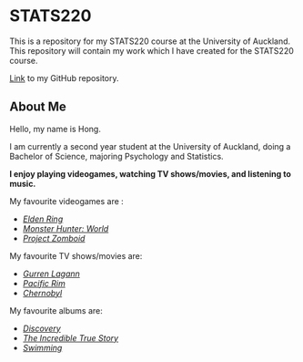 # STATS220

This is a repository for my STATS220 course at the University of Auckland.
This repository will contain my work which I have created for the STATS220 course.

[Link](https://github.com/T-Hong-K/stats220) to my GitHub repository.

## About Me

Hello, my name is Hong.

I am currently a second year student at the University of Auckland, doing a Bachelor of Science, majoring Psychology and Statistics.



**I enjoy playing videogames, watching TV shows/movies, and listening to music.**

My favourite videogames are :
- [_Elden Ring_](https://en.wikipedia.org/wiki/Elden_Ring)
- [_Monster Hunter: World_](https://en.wikipedia.org/wiki/Monster_Hunter:_World)
- [_Project Zomboid_](https://en.wikipedia.org/wiki/Project_Zomboid)

My favourite TV shows/movies are:
* [_Gurren Lagann_](https://en.wikipedia.org/wiki/Gurren_Lagann)
* [_Pacific Rim_](https://en.wikipedia.org/wiki/Pacific_Rim_(film))
* [_Chernobyl_](https://en.wikipedia.org/wiki/Chernobyl_(miniseries))

My favourite albums are:
- [_Discovery_](https://en.wikipedia.org/wiki/Discovery_(Daft_Punk_album))
- [_The Incredible True Story_](https://en.wikipedia.org/wiki/The_Incredible_True_Story)
- [_Swimming_](https://en.wikipedia.org/wiki/Swimming_(Mac_Miller_album))


